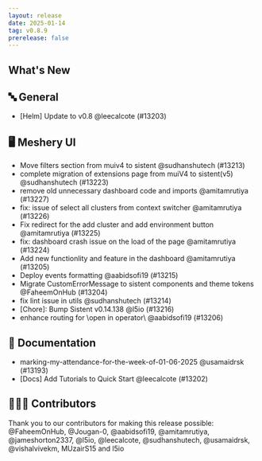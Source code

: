 ```yaml
---
layout: release
date: 2025-01-14
tag: v0.8.9
prerelease: false
---
```


## What's New
## 🔤 General
- [Helm] Update to v0.8 @leecalcote (#13203)

## 🖥 Meshery UI

- Move filters section from muiv4 to sistent @sudhanshutech (#13213)
- complete migration of extensions page from muiV4 to sistent(v5) @sudhanshutech (#13223)
- remove old unnecessary dashboard code and imports @amitamrutiya (#13227)
- fix: issue of select all clusters from context switcher @amitamrutiya (#13226)
- Fix redirect for the add cluster and add environment button @amitamrutiya (#13225)
- fix: dashboard crash issue on the load of the page @amitamrutiya (#13224)
- Add new functionlity and feature in the dashboard @amitamrutiya (#13205)
- Deploy events formatting @aabidsofi19 (#13215)
- Migrate CustomErrorMessage to sistent components and theme tokens @FaheemOnHub (#13204)
- fix lint issue in utils @sudhanshutech (#13214)
- \[Chore\]: Bump Sistent v0.14.138 @l5io (#13216)
- enhance routing for  \open in operator\ @aabidsofi19 (#13206)

## 📖 Documentation

- marking-my-attendance-for-the-week-of-01-06-2025  @usamaidrsk (#13193)
- [Docs] Add Tutorials to Quick Start @leecalcote (#13202)

## 👨🏽‍💻 Contributors

Thank you to our contributors for making this release possible:
@FaheemOnHub, @Jougan-0, @aabidsofi19, @amitamrutiya, @jameshorton2337, @l5io, @leecalcote, @sudhanshutech, @usamaidrsk, @vishalvivekm, MUzairS15 and l5io

